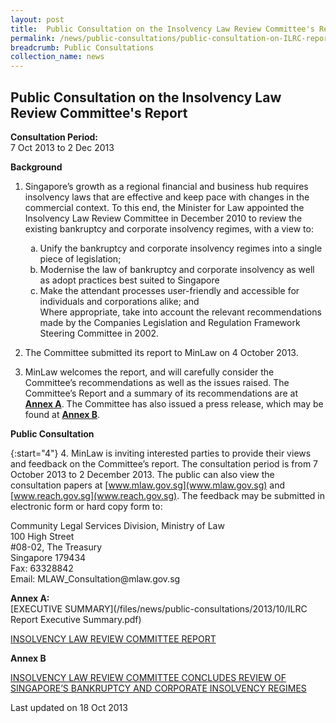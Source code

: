 ```yaml
---
layout: post
title:  Public Consultation on the Insolvency Law Review Committee's Report
permalink: /news/public-consultations/public-consultation-on-ILRC-report
breadcrumb: Public Consultations
collection_name: news
---
```


Public Consultation on the Insolvency Law Review Committee's Report
---

**Consultation Period:**  
7 Oct 2013 to 2 Dec 2013

**Background**


1. Singapore’s growth as a regional financial and business hub requires insolvency laws that are effective and keep pace with changes in the commercial context.  To this end, the Minister for Law appointed the Insolvency Law Review Committee in December 2010 to review the existing bankruptcy and corporate insolvency regimes, with a view to:
    <ol style="list-style-type:lower-alpha">
        <li>Unify the bankruptcy and corporate insolvency regimes into a single piece of legislation;</li>
        <li>Modernise the law of bankruptcy and corporate insolvency as well as adopt practices best suited to Singapore
        </li>
        <li> Make the attendant processes user-friendly and accessible for individuals and corporations alike; and</li
        <li>Where appropriate, take into account the relevant recommendations made by the Companies Legislation and Regulation Framework Steering Committee in 2002.
        </li>
    </ol>

2. The Committee submitted its report to MinLaw on 4 October 2013. 

3. MinLaw welcomes the report, and will carefully consider the Committee’s recommendations as well as the issues raised.  The Committee’s Report and a summary of its recommendations are at **<u>Annex A</u>**.  The Committee has also issued a press release, which may be found at **<u>Annex B</u>**.

**Public Consultation**

{:start="4"}
4.  MinLaw is inviting interested parties to provide their views and feedback on the Committee’s report.  The consultation period is from 7 October 2013 to 2 December 2013.  The public can also view the consultation papers at [www.mlaw.gov.sg](www.mlaw.gov.sg) and [www.reach.gov.sg](www.reach.gov.sg). The feedback may be submitted in electronic form or hard copy form to:

<p class="address-centered">
    Community Legal Services Division, Ministry of Law<br>
    100 High Street<br>
    #08-02, The Treasury<br>
    Singapore 179434<br>
    Fax: 63328842<br>
    Email: MLAW_Consultation@mlaw.gov.sg</p>

**Annex A:**    
[EXECUTIVE SUMMARY](/files/news/public-consultations/2013/10/ILRC Report Executive Summary.pdf) 

[INSOLVENCY LAW REVIEW COMMITTEE REPORT](/files/news/public-consultations/2013/10/RevisedReportoftheInsolvencyLawReviewCommittee.pdf)  

**Annex B**

[INSOLVENCY LAW REVIEW COMMITTEE CONCLUDES REVIEW OF SINGAPORE’S BANKRUPTCY AND CORPORATE INSOLVENCY REGIMES](#)

<p class="right-side-updated">Last updated on 18 Oct 2013</p>
